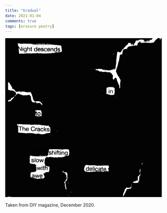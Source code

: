 ```yaml
---
title: "Gradual"
date: 2021-01-04
comments: true
tags: [erasure poetry]
---
```


<img src="/assets/images/articles/gradual.jpeg" class="responsive"><br>

Taken from DIY magazine, December 2020.
